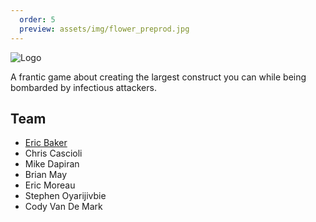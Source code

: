 ```yaml
---
  order: 5
  preview: assets/img/flower_preprod.jpg
---
```


![Logo](../../assets/img/flower_preprod.jpg)

A frantic game about creating the largest construct you can while being bombarded by infectious attackers.

## Team

-   [Eric Baker](https://eric-baker.net/)
-   Chris Cascioli
-   Mike Dapiran
-   Brian May
-   Eric Moreau
-   Stephen Oyarijivbie
-   Cody Van De Mark
